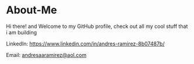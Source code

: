 # About-Me

Hi there! and Welcome to my GitHub profile, check out all my cool stuff that i am building

LinkedIn: https://www.linkedin.com/in/andres-ramirez-8b07487b/

Email: andresaaramirez@aol.com
